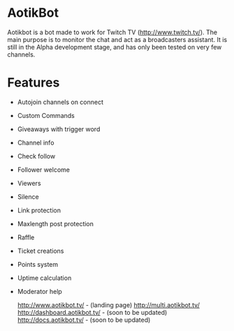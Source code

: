 # AotikBot

Aotikbot is a bot made to work for Twitch TV (http://www.twitch.tv/). The main purpose is to monitor the chat and act as a broadcasters assistant.
It is still in the Alpha development stage, and has only been tested on very few channels.

# Features
- Autojoin channels on connect
- Custom Commands
- Giveaways with trigger word
- Channel info
- Check follow
- Follower welcome
- Viewers
- Silence
- Link protection
- Maxlength post protection
- Raffle
- Ticket creations
- Points system
- Uptime calculation
- Moderator help

  http://www.aotikbot.tv/ - (landing page)
  http://multi.aotikbot.tv/
  http://dashboard.aotikbot.tv/ - (soon to be updated)
  http://docs.aotikbot.tv/ - (soon to be updated)
